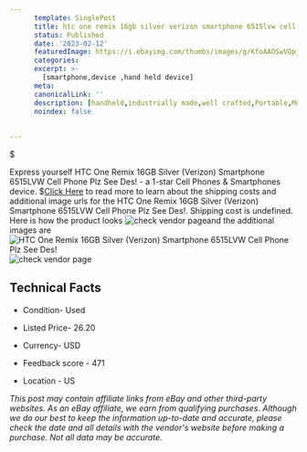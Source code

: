 ```yaml
---
      template: SinglePost
      title: htc one remix 16gb silver verizon smartphone 6515lvw cell phone plz see des 
      status: Published
      date: '2023-02-12'
      featuredImage: https://i.ebayimg.com/thumbs/images/g/KfoAAOSwVQpj5pDe/s-l225.jpg
      categories: 
      excerpt: >-
        [smartphone,device ,hand held device]
      meta:
      canonicalLink: ''
      description: [handheld,industrially made,well crafted,Portable,Mobile,Compact,Convenient,Lightweight,Maneuverable,Man-portable,Miniature,Carriable,Hand-held,Light,Holdable,Transportable,Mobile device,Pocket-sized,On-the-go,Wireless,Cordless,Compact size,Convenient size, smartphone,device ,hand held device]
      noindex: false
      
        
---
```

$

Express yourself HTC One Remix 16GB Silver (Verizon) Smartphone 6515LVW Cell Phone Plz See Des! - a 1-star Cell Phones & Smartphones device.
$[Click Here](https://www.ebay.com/itm/325531043487?hash=item4bcb29869f%3Ag%3AKfoAAOSwVQpj5pDe&mkevt=1&mkcid=1&mkrid=711-53200-19255-0&campid=%253CePNCampaignId%253E&customid=%253CreferenceId%253E&toolid=10049) to read more to learn about the shipping costs and additional image urls for the HTC One Remix 16GB Silver (Verizon) Smartphone 6515LVW Cell Phone Plz See Des!. Shipping cost is undefined. Here is how the product looks ![check vendor page](https://i.ebayimg.com/thumbs/images/g/KfoAAOSwVQpj5pDe/s-l225.jpg)and the additional images are![HTC One Remix 16GB Silver (Verizon) Smartphone 6515LVW Cell Phone Plz See Des!](https://i.ebayimg.com/images/g/KfoAAOSwVQpj5pDe/s-l1600.jpg)![check vendor page](https://origin-galleryplus.ebayimg.com/ws/web/325531043487_2_0_1/225x225.jpg,https://origin-galleryplus.ebayimg.com/ws/web/325531043487_3_0_1/225x225.jpg,https://origin-galleryplus.ebayimg.com/ws/web/325531043487_4_0_1/225x225.jpg,https://origin-galleryplus.ebayimg.com/ws/web/325531043487_5_0_1/225x225.jpg,https://origin-galleryplus.ebayimg.com/ws/web/325531043487_6_0_1/225x225.jpg,https://origin-galleryplus.ebayimg.com/ws/web/325531043487_7_0_1/225x225.jpg)



 ## Technical Facts 



     
      

 - Condition- Used 


      

 - Listed Price- 26.20 


      

 - Currency- USD 


      

 - Feedback score - 471 


      

 - Location - US 


      
      

 *_This post may contain affiliate links from eBay and other third-party websites. As an eBay affiliate, we earn from qualifying purchases. Although we do our best to keep the information up-to-date and accurate, please check the date and all details with the vendor's website before making a purchase. Not all data may be accurate._*






